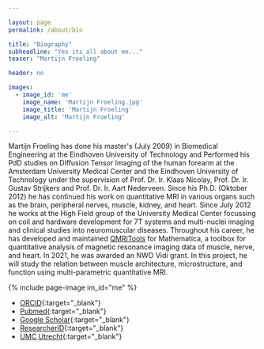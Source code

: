```yaml
---

layout: page
permalink: /about/bio

title: "Biography"
subheadline: "Yes its all about me..."
teaser: "Martijn Froeling"

header: no

images:
  - image_id: 'me'
    image_name: 'Martijn Froeling.jpg'
    image_title: 'Martijn Froeling'
    image_alt: 'Martijn Froeling' 

---
```


Martijn Froeling has done his master's (July 2009) in Biomedical Engineering at the Eindhoven University of Technology and Performed his PdD studies on Diffusion Tensor Imaging of the human forearm at the Amsterdam University Medical Center and the Eindhoven University of Technology under the supervision of Prof. Dr. Ir. Klaas Nicolay, Prof. Dr. Ir. Gustav Strijkers and Prof. Dr. Ir. Aart Nederveen. Since his Ph.D. (Oktober 2012) he has continued his work on quantitative MRI in various organs such as the brain, peripheral nerves, muscle, kidney, and heart. Since July 2012 he works at the High Field group of the University Medical Center focussing on coil and hardware development for 7T systems and multi-nuclei imaging and clinical studies into neuromuscular diseases. Throughout his career, he has developed and maintained [QMRITools](https://github.com/mfroeling/QMRITools) for Mathematica, a toolbox for quantitative analysis of magnetic resonance imaging data of muscle, nerve, and heart. In 2021, he was awarded an NWO Vidi grant. In this project, he will study the relation between muscle architecture, microstructure, and function using multi-parametric quantitative MRI.

{% include page-image im_id="me" %}

- [ORCID](https://orcid.org/0000-0003-3841-0497){:target="_blank"}
- [Pubmed](https://pubmed.ncbi.nlm.nih.gov/?term=Froeling+M&sort=date&size=200){:target="_blank"}
- [Google Scholar](https://scholar.google.nl/citations?user=zvsSOy4AAAAJ){:target="_blank"}
- [ResearcherID](https://www.webofscience.com/wos/author/record/1290660){:target="_blank"}
- [UMC Utrecht](https://www.umcutrecht.nl/en/research/researchers/froeling-martijn-m){:target="_blank"}
